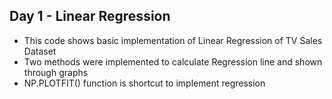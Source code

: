 ## Day 1 - Linear Regression

- This code shows basic implementation of Linear Regression of TV Sales Dataset
- Two methods were implemented to calculate Regression line and shown through graphs
- NP.PLOTFIT() function is shortcut to implement regression